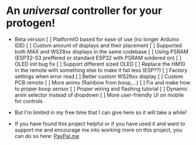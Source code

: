 # An *universal* controller for your protogen!
- Beta version
  [ ] PlatformIO based for ease of use (no longer Arduino IDE)
  [ ] Custom amount of displays and their placement
  [ ] Supported both MAX and WS28xx displays in the same codebase
  [ ] Using PSRAM (ESP32-S3 preffered or standard ESP32 with PSRAM soldered on)
  [ ] OLED init bug fix
  [ ] Support different sized OLED
  [ ] Replace the HM10 in the remote with something else to make it fail less (ESP??)
  [ ] Factory settings when error read
  [ ] Better custom WS28xx display
  [ ] Custom PCB remote
  [ ] More anims (Rainbow from boop,...)
  [ ] Fix and make how to proper boop sensor
  [ ] Proper wiring and flashing tutorial
  [ ] Dynamic anim selector instead of dropdown
  [ ] More user-friendly UI on mobile for controls
  
- But I'm limited in my free time that I can give here so it will take a while!
- If you have found this project helpful or if you have used it and want to support me and encourage me into working more on this project, you can do so here: [PayPal.me](https://paypal.me/NCPlyn)